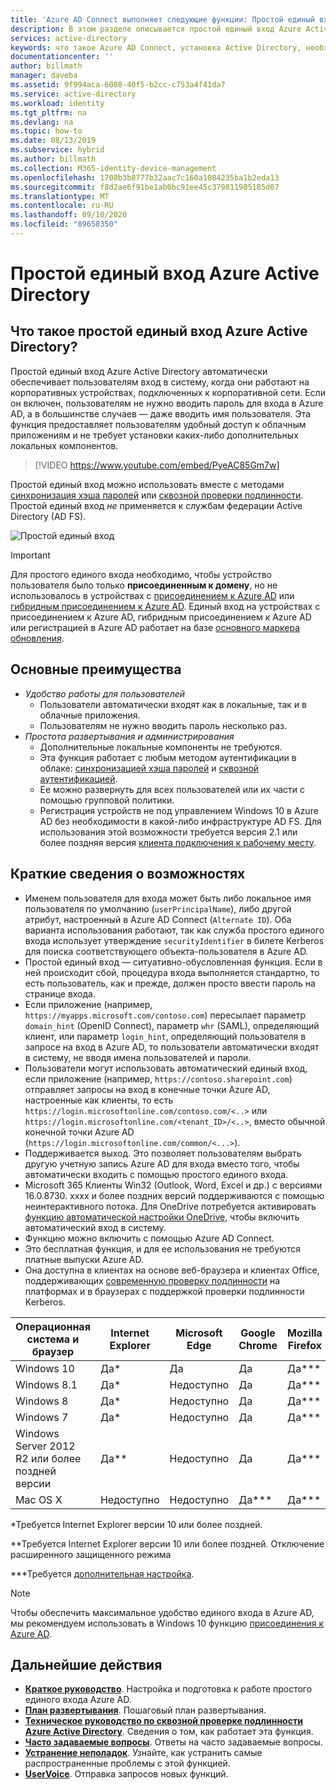 ```yaml
---
title: 'Azure AD Connect выполняет следующие функции: Простой единый вход | Документация Майкрософт'
description: В этом разделе описывается простой единый вход Azure Active Directory (Azure AD) и то, как он обеспечивает действительно единый вход пользователей корпоративных компьютеров в корпоративной сети.
services: active-directory
keywords: что такое Azure AD Connect, установка Active Directory, необходимые компоненты для Azure AD, единый вход
documentationcenter: ''
author: billmath
manager: daveba
ms.assetid: 9f994aca-6088-40f5-b2cc-c753a4f41da7
ms.service: active-directory
ms.workload: identity
ms.tgt_pltfrm: na
ms.devlang: na
ms.topic: how-to
ms.date: 08/13/2019
ms.subservice: hybrid
ms.author: billmath
ms.collection: M365-identity-device-management
ms.openlocfilehash: 1708b3b8777b32aac7c160a1084235ba1b2eda13
ms.sourcegitcommit: f8d2ae6f91be1ab0bc91ee45c379811905185d07
ms.translationtype: MT
ms.contentlocale: ru-RU
ms.lasthandoff: 09/10/2020
ms.locfileid: "89658350"
---
```

# <a name="azure-active-directory-seamless-single-sign-on"></a>Простой единый вход Azure Active Directory

## <a name="what-is-azure-active-directory-seamless-single-sign-on"></a>Что такое простой единый вход Azure Active Directory?

Простой единый вход Azure Active Directory автоматически обеспечивает пользователям вход в систему, когда они работают на корпоративных устройствах, подключенных к корпоративной сети. Если он включен, пользователям не нужно вводить пароль для входа в Azure AD, а в большинстве случаев — даже вводить имя пользователя. Эта функция предоставляет пользователям удобный доступ к облачным приложениям и не требует установки каких-либо дополнительных локальных компонентов.

>[!VIDEO https://www.youtube.com/embed/PyeAC85Gm7w]

Простой единый вход можно использовать вместе с методами [синхронизация хэша паролей](how-to-connect-password-hash-synchronization.md) или [сквозной проверки подлинности](how-to-connect-pta.md). Простой единый вход _не_ применяется к службам федерации Active Directory (AD FS).

![Простой единый вход](./media/how-to-connect-sso/sso1.png)

>[!IMPORTANT]
>Для простого единого входа необходимо, чтобы устройство пользователя было только **присоединенным к домену**, но не использовалось в устройствах с [присоединением к Azure AD](../devices/concept-azure-ad-join.md) или [гибридным присоединением к Azure AD](../devices/concept-azure-ad-join-hybrid.md). Единый вход на устройствах с присоединением к Azure AD, гибридным присоединением к Azure AD или регистрацией в Azure AD работает на базе [основного маркера обновления](../devices/concept-primary-refresh-token.md).

## <a name="key-benefits"></a>Основные преимущества

- *Удобство работы для пользователей*
  - Пользователи автоматически входят как в локальные, так и в облачные приложения.
  - Пользователям не нужно вводить пароль несколько раз.
- *Простота развертывания и администрирования*
  - Дополнительные локальные компоненты не требуются.
  - Эта функция работает с любым методом аутентификации в облаке: [синхронизацией хэша паролей](how-to-connect-password-hash-synchronization.md) и [сквозной аутентификацией](how-to-connect-pta.md).
  - Ее можно развернуть для всех пользователей или их части с помощью групповой политики.
  - Регистрация устройств не под управлением Windows 10 в Azure AD без необходимости в какой-либо инфраструктуре AD FS. Для использования этой возможности требуется версия 2.1 или более поздняя версия [клиента подключения к рабочему месту](https://www.microsoft.com/download/details.aspx?id=53554).

## <a name="feature-highlights"></a>Краткие сведения о возможностях

- Именем пользователя для входа может быть либо локальное имя пользователя по умолчанию (`userPrincipalName`), либо другой атрибут, настроенный в Azure AD Connect (`Alternate ID`). Оба варианта использования работают, так как служба простого единого входа использует утверждение `securityIdentifier` в билете Kerberos для поиска соответствующего объекта-пользователя в Azure AD.
- Простой единый вход — ситуативно-обусловленная функция. Если в ней происходит сбой, процедура входа выполняется стандартно, то есть пользователь, как и прежде, должен просто ввести пароль на странице входа.
- Если приложение (например, `https://myapps.microsoft.com/contoso.com`) пересылает параметр `domain_hint` (OpenID Connect), параметр `whr` (SAML), определяющий клиент, или параметр `login_hint`, определяющий пользователя в запросе на вход в Azure AD, то пользователи автоматически входят в систему, не вводя имена пользователей и пароли.
- Пользователи могут использовать автоматический единый вход, если приложение (например, `https://contoso.sharepoint.com`) отправляет запросы на вход в конечные точки Azure AD, настроенные как клиенты, то есть `https://login.microsoftonline.com/contoso.com/<..>` или `https://login.microsoftonline.com/<tenant_ID>/<..>`, вместо обычной конечной точки Azure AD (`https://login.microsoftonline.com/common/<...>`).
- Поддерживается выход. Это позволяет пользователям выбрать другую учетную запись Azure AD для входа вместо того, чтобы автоматически входить с помощью простого единого входа.
- Microsoft 365 Клиенты Win32 (Outlook, Word, Excel и др.) с версиями 16.0.8730. xxxx и более поздних версий поддерживаются с помощью неинтерактивного потока. Для OneDrive потребуется активировать [функцию автоматической настройки OneDrive](https://techcommunity.microsoft.com/t5/Microsoft-OneDrive-Blog/Previews-for-Silent-Sync-Account-Configuration-and-Bandwidth/ba-p/120894), чтобы включить автоматический вход в систему.
- Функцию можно включить с помощью Azure AD Connect.
- Это бесплатная функция, и для ее использования не требуются платные выпуски Azure AD.
- Она доступна в клиентах на основе веб-браузера и клиентах Office, поддерживающих [современную проверку подлинности](/office365/enterprise/modern-auth-for-office-2013-and-2016) на платформах и в браузерах с поддержкой проверки подлинности Kerberos.

| Операционная система и браузер |Internet Explorer|Microsoft Edge|Google Chrome|Mozilla Firefox|Safari|
| --- | --- |--- | --- | --- | -- 
|Windows 10|Да\*|Да|Да|Да\*\*\*|Недоступно
|Windows 8.1|Да\*|Недоступно|Да|Да\*\*\*|Недоступно
|Windows 8|Да\*|Недоступно|Да|Да\*\*\*|Недоступно
|Windows 7|Да\*|Недоступно|Да|Да\*\*\*|Недоступно
|Windows Server 2012 R2 или более поздней версии|Да\*\*|Недоступно|Да|Да\*\*\*|Недоступно
|Mac OS X|Недоступно|Недоступно|Да\*\*\*|Да\*\*\*|Да\*\*\*


\*Требуется Internet Explorer версии 10 или более поздней.

\*\*Требуется Internet Explorer версии 10 или более поздней. Отключение расширенного защищенного режима

\*\*\*Требуется [дополнительная настройка](how-to-connect-sso-quick-start.md#browser-considerations).

>[!NOTE]
>Чтобы обеспечить максимальное удобство единого входа в Azure AD, мы рекомендуем использовать в Windows 10 функцию [присоединения к Azure AD](../devices/concept-azure-ad-join.md).

## <a name="next-steps"></a>Дальнейшие действия

- [**Краткое руководство**](how-to-connect-sso-quick-start.md). Настройка и подготовка к работе простого единого входа Azure AD.
- [**План развертывания**](https://aka.ms/deploymentplans/sso). Пошаговый план развертывания.
- [**Техническое руководство по сквозной проверке подлинности Azure Active Directory**](how-to-connect-sso-how-it-works.md). Сведения о том, как работает эта функция.
- [**Часто задаваемые вопросы**](how-to-connect-sso-faq.md). Ответы на часто задаваемые вопросы.
- [**Устранение неполадок**](tshoot-connect-sso.md). Узнайте, как устранить самые распространенные проблемы с этой функцией.
- [**UserVoice**](https://feedback.azure.com/forums/169401-azure-active-directory/category/160611-directory-synchronization-aad-connect). Отправка запросов новых функций.